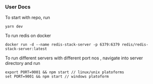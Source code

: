 ### User Docs
To start with repo, run
```
yarn dev
```

To run redis on docker
```
docker run -d --name redis-stack-server -p 6379:6379 redis/redis-stack-server:latest 
```
To run different servers with different port nos , navigate into server directory and run
```
export PORT=9001 && npm start // linux/unix platoforms
set PORT=9001 && npm start // windows platoform

```
